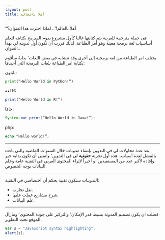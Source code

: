 ```yaml
---
layout: post
title: أهلا بالعالم
---
```


“أهلا بالعالم!”..  لماذا اخترت هذا العنوان؟

هي جملة مترجمة للعربية يتم كتابتها غالبا كأول مشروع يقوم المبرمج بكتابته لتعلم أساسيات لغة برمجة معينة وهو أمر الطباعة.
لذلك قررت أن تكون أول تدوينه لي بهذا العنوان..

يختلف امر الطباعة من لغة برمجية إلى أخرى وقد تتشابه في بعض اللغات٬ بدايةً سأقوم بكتابة امر الطباعة بلغات البرمجة التي أجيدها:

بايثون:
```python
print(“Hello World in Python!”)
```

لغة R:
```R
print(“Hello World in R!”)
```

جافا:
```java
System.out.print(“Hello World in Java!”);
```

php:
```php
echo “Hello world!”;
```

---
بعد عدة محاولات لي في التدوين بإنشاء مدونات خلال السنوات الماضية والتي باءت بالفشل لعدة أسباب..
هذه أول تجربة **حقيقية** لي في التدوين٬ وأتمنى أن تكون بداية خير وإفادة لأكبر عدد من المستفيدين٬ و أخيراً لإثراء المحتوى العربي في التقنية عامة وعلم البيانات بوجه الخصوص.


---
التدوينات ستكون تقنية بحكم أن اختصاصي في التقنية:

- نقل تجارب.
- شرح مشاريع عملت عليها.
- علم البيانات.


----
فضلت ان يكون تصميم المدونة بسيط قدر الإمكان٬ والتركيز على جودة المحتوى٬ ومازال الموقع تحت التطوير.



```javascript
var s = "JavaScript syntax highlighting";
alert(s);
```
